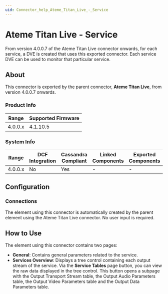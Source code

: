 ```yaml
---
uid: Connector_help_Ateme_Titan_Live_-_Service
---
```


# Ateme Titan Live - Service

From version 4.0.0.7 of the Ateme Titan Live connector onwards, for each service, a DVE is created that uses this exported connector. Each service DVE can be used to monitor that particular service.

## About

This connector is exported by the parent connector, **Ateme Titan Live**, from version 4.0.0.7 onwards.

### Product Info

| Range     | Supported Firmware     |
|-----------|------------------------|
| 4.0.0.x   | 4.1.10.5               |

### System Info

| Range     | DCF Integration     | Cassandra Compliant     | Linked Components     | Exported Components     |
|-----------|---------------------|-------------------------|-----------------------|-------------------------|
| 4.0.0.x   | No                  | Yes                     | -                     | -                       |

## Configuration

### Connections

The element using this connector is automatically created by the parent element using the Ateme Titan Live connector. No user input is required.

## How to Use

The element using this connector contains two pages:

- **General**: Contains general parameters related to the service.
- **Services Overview**: Displays a tree control containing each output stream of the service. Via the **Service Tables** page button, you can view the raw data displayed in the tree control. This button opens a subpage with the Output Transport Stream table, the Output Audio Parameters table, the Output Video Parameters table and the Output Data Parameters table.
